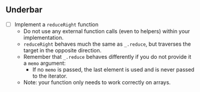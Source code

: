 ## Underbar
* [ ] Implement a `reduceRight` function
  * Do not use any external function calls (even to helpers) within your implementation.
  * `reduceRight` behaves much the same as `_.reduce`, but traverses the target in the opposite direction.
  * Remember that `_.reduce` behaves differently if you do not provide it a `memo` argument:
    * If no `memo` is passed, the last element is used and is never passed to the iterator. 
  * Note: your function only needs to work correctly on arrays.
